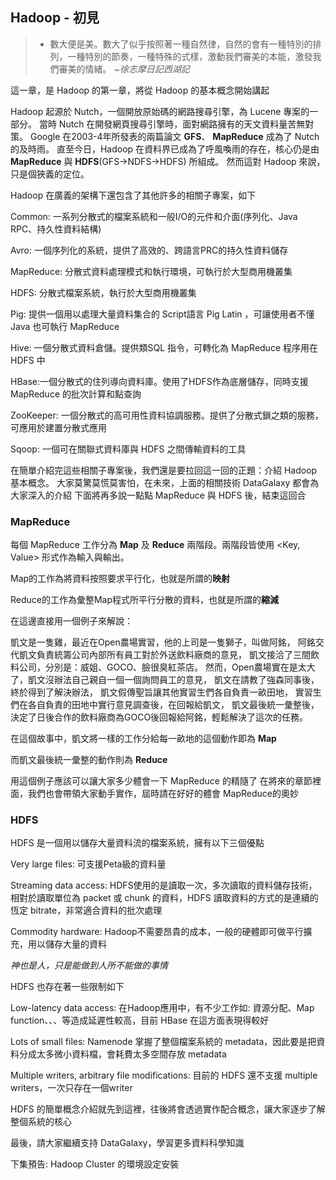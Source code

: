 ## Hadoop - 初見 ##

>- 數大便是美。數大了似乎按照著一種自然律，自然的會有一種特別的排列，一種特別的節奏，一種特殊的式樣，激動我們審美的本能，激發我們審美的情緒。  *~徐志摩日記西湖記*

這一章，是 Hadoop 的第一章，將從 Hadoop 的基本概念開始講起

Hadoop 起源於 Nutch，一個開放原始碼的網路搜尋引擎，為 Lucene 專案的一部分。
當時 Nutch 在開發網頁搜尋引擎時，面對網路擁有的天文資料量苦無對策。 Google 在2003-4年所發表的兩篇論文 **GFS**、 **MapReduce**  成為了 Nutch 的及時雨。
直至今日，Hadoop 在資料界已成為了呼風喚雨的存在，核心仍是由 **MapReduce** 與 **HDFS**(GFS→NDFS→HDFS) 所組成。
然而這對 Hadoop 來說，只是個狹義的定位。
	
Hadoop 在廣義的架構下還包含了其他許多的相關子專案，如下

Common: 一系列分散式的檔案系統和一般I/O的元件和介面(序列化、Java RPC、持久性資料結構)

Avro: 一個序列化的系統，提供了高效的、跨語言PRC的持久性資料儲存

MapReduce: 分散式資料處理模式和執行環境，可執行於大型商用機叢集

HDFS: 分散式檔案系統，執行於大型商用機叢集

Pig: 提供一個用以處理大量資料集合的 Script語言 Pig Latin ，可讓使用者不懂 Java 也可執行 MapReduce

Hive: 一個分散式資料倉儲。提供類SQL 指令，可轉化為 MapReduce 程序用在 HDFS 中

HBase:一個分散式的住列導向資料庫。使用了HDFS作為底層儲存，同時支援 MapReduce 的批次計算和點查詢

ZooKeeper: 一個分散式的高可用性資料協調服務。提供了分散式鎖之類的服務，可應用於建置分散式應用

Sqoop: 一個可在關聯式資料庫與 HDFS 之間傳輸資料的工具

在簡單介紹完這些相關子專案後，我們還是要拉回這一回的正題：介紹 Hadoop 基本概念。
大家莫驚莫慌莫害怕，在未來，上面的相關技術 DataGalaxy 都會為大家深入的介紹
下面將再多說一點點 MapReduce 與 HDFS 後，結束這回合

### MapReduce ###

每個 MapReduce 工作分為 **Map** 及 **Reduce** 兩階段。兩階段皆使用 <Key, Value> 形式作為輸入與輸出。

Map的工作為將資料按照要求平行化，也就是所謂的**映射**

Reduce的工作為彙整Map程式所平行分散的資料，也就是所謂的**縮減**

在這邊直接用一個例子來解說：

凱文是一隻雞，最近在Open農場實習，他的上司是一隻獅子，叫做阿銘，
阿銘交代凱文負責統籌公司內部所有員工對於外送飲料廠商的意見，
凱文接洽了三間飲料公司，分別是：威姐、GOCO、臉很臭紅茶店。
然而，Open農場實在是太大了，凱文沒辦法自己親自一個一個詢問員工的意見，
凱文在請教了強森同事後，終於得到了解決辦法，
凱文假傳聖旨讓其他實習生們各自負責一畝田地，
實習生們在各自負責的田地中實行意見調查後，在回報給凱文，
凱文最後統一彙整後，決定了日後合作的飲料廠商為GOCO後回報給阿銘，輕鬆解決了這次的任務。

在這個故事中，凱文將一樣的工作分給每一畝地的這個動作即為 **Map**

而凱文最後統一彙整的動作則為 **Reduce**

用這個例子應該可以讓大家多少體會一下 MapReduce 的精隨了
在將來的章節裡面，我們也會帶領大家動手實作，屆時請在好好的體會 MapReduce的奧妙 

### HDFS ###

HDFS 是一個用以儲存大量資料流的檔案系統，擁有以下三個優點

Very large files: 可支援Peta級的資料量

Streaming data access: HDFS使用的是讀取一次，多次讀取的資料儲存技術，相對於讀取單位為 packet 或 chunk 的資料，HDFS 讀取資料的方式的是連續的恆定 bitrate，非常適合資料的批次處理

Commodity hardware: Hadoop不需要昂貴的成本，一般的硬體即可做平行擴充，用以儲存大量的資料

*神也是人，只是能做到人所不能做的事情*

HDFS 也存在著一些限制如下

Low-latency data access: 在Hadoop應用中，有不少工作如: 資源分配、Map function、、、等造成延遲性較高，目前 HBase 在這方面表現得較好

Lots of small files: Namenode 掌握了整個檔案系統的 metadata，因此要是把資料分成太多微小資料檔，會耗費太多空間存放 metadata

Multiple writers, arbitrary file modifications: 目前的 HDFS 還不支援 multiple writers，一次只存在一個writer

HDFS 的簡單概念介紹就先到這裡，往後將會透過實作配合概念，讓大家逐步了解整個系統的核心

最後，請大家繼續支持 DataGalaxy，學習更多資料科學知識


下集預告: Hadoop Cluster 的環境設定安裝











